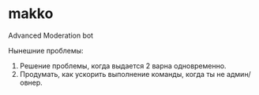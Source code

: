 # makko
Advanced Moderation bot

Нынешние проблемы:

1. Решение проблемы, когда выдается 2 варна одновременно.
2. Продумать, как ускорить выполнение команды, когда ты не админ/овнер.
